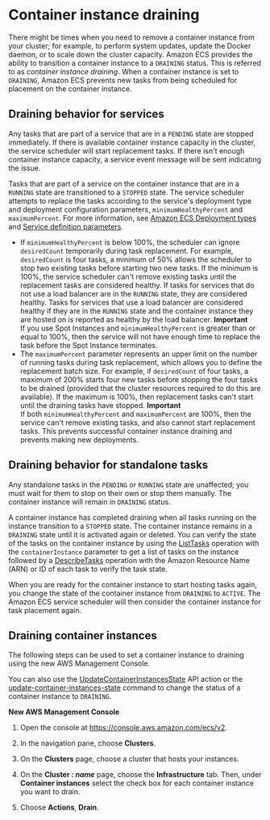 # Container instance draining<a name="container-instance-draining"></a>

There might be times when you need to remove a container instance from your cluster; for example, to perform system updates, update the Docker daemon, or to scale down the cluster capacity\. Amazon ECS provides the ability to transition a container instance to a `DRAINING` status\. This is referred to as *container instance draining*\. When a container instance is set to `DRAINING`, Amazon ECS prevents new tasks from being scheduled for placement on the container instance\. 

## Draining behavior for services<a name="draining-service-behavior"></a>

Any tasks that are part of a service that are in a `PENDING` state are stopped immediately\. If there is available container instance capacity in the cluster, the service scheduler will start replacement tasks\. If there isn't enough container instance capacity, a service event message will be sent indicating the issue\.

Tasks that are part of a service on the container instance that are in a `RUNNING` state are transitioned to a `STOPPED` state\. The service scheduler attempts to replace the tasks according to the service's deployment type and deployment configuration parameters, `minimumHealthyPercent` and `maximumPercent`\. For more information, see [Amazon ECS Deployment types](deployment-types.md) and [Service definition parameters](service_definition_parameters.md)\.
+ If `minimumHealthyPercent` is below 100%, the scheduler can ignore `desiredCount` temporarily during task replacement\. For example, `desiredCount` is four tasks, a minimum of 50% allows the scheduler to stop two existing tasks before starting two new tasks\. If the minimum is 100%, the service scheduler can't remove existing tasks until the replacement tasks are considered healthy\. If tasks for services that do not use a load balancer are in the `RUNNING` state, they are considered healthy\. Tasks for services that use a load balancer are considered healthy if they are in the `RUNNING` state and the container instance they are hosted on is reported as healthy by the load balancer\.
**Important**  
If you use Spot Instances and `minimumHealthyPercent` is greater than or equal to 100%, then the service will not have enough time to replace the task before the Spot Instance terminates\.
+ The `maximumPercent` parameter represents an upper limit on the number of running tasks during task replacement, which allows you to define the replacement batch size\. For example, if `desiredCount` of four tasks, a maximum of 200% starts four new tasks before stopping the four tasks to be drained \(provided that the cluster resources required to do this are available\)\. If the maximum is 100%, then replacement tasks can't start until the draining tasks have stopped\.
**Important**  
If both `minimumHealthyPercent` and `maximumPercent` are 100%, then the service can't remove existing tasks, and also cannot start replacement tasks\. This prevents successful container instance draining and prevents making new deployments\.

## Draining behavior for standalone tasks<a name="draining-standalone-behavior"></a>

Any standalone tasks in the `PENDING` or `RUNNING` state are unaffected; you must wait for them to stop on their own or stop them manually\. The container instance will remain in `DRAINING` status\.

A container instance has completed draining when all tasks running on the instance transition to a `STOPPED` state\. The container instance remains in a `DRAINING` state until it is activated again or deleted\. You can verify the state of the tasks on the container instance by using the [ListTasks](https://docs.aws.amazon.com/AmazonECS/latest/APIReference/API_ListTasks.html) operation with the `containerInstance` parameter to get a list of tasks on the instance followed by a [DescribeTasks](https://docs.aws.amazon.com/AmazonECS/latest/APIReference/API_DescribeTasks.html) operation with the Amazon Resource Name \(ARN\) or ID of each task to verify the task state\.

When you are ready for the container instance to start hosting tasks again, you change the state of the container instance from `DRAINING` to `ACTIVE`\. The Amazon ECS service scheduler will then consider the container instance for task placement again\.

## Draining container instances<a name="drain-instances"></a>

The following steps can be used to set a container instance to draining using the new AWS Management Console\.

You can also use the [UpdateContainerInstancesState](https://docs.aws.amazon.com/AmazonECS/latest/APIReference/API_UpdateContainerInstancesState.html) API action or the [update\-container\-instances\-state](https://docs.aws.amazon.com/cli/latest/reference/ecs/update-container-instances-state.html) command to change the status of a container instance to `DRAINING`\.

**New AWS Management Console**

1. Open the console at [https://console\.aws\.amazon\.com/ecs/v2](https://console.aws.amazon.com/ecs/v2)\.

1. In the navigation pane, choose **Clusters**\.

1. On the **Clusters** page, choose a cluster that hosts your instances\.

1. On the **Cluster : *name*** page, choose the **Infrastructure** tab\. Then, under **Container instances** select the check box for each container instance you want to drain\.

1. Choose **Actions**, **Drain**\.